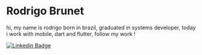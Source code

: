 
# Rodrigo Brunet

hi, my name is rodrigo born in brazil, graduated in systems developer, today i work with mobile, dart and flutter, follow my work !

[![Linkedin Badge](https://img.shields.io/badge/-Rodrigo%20Brunet-6666ff?style=flat-square&logo=Linkedin&logoColor=white&link=https://www.linkedin.com/in/rodrigo-brunet-b66bb5168/)](https://www.linkedin.com/in/rodrigo-brunet-b66bb5168/) 

